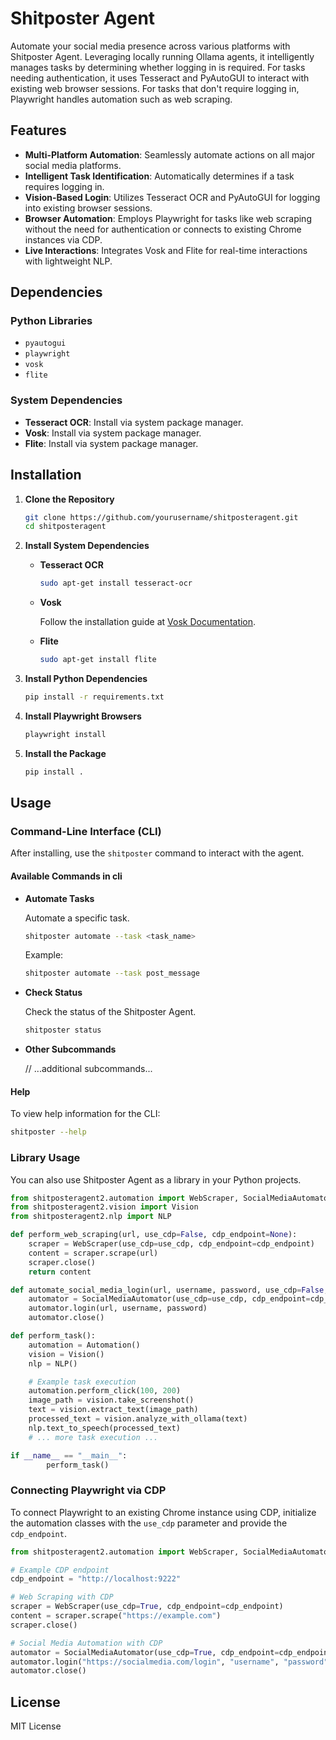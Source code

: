 # Shitposter Agent

Automate your social media presence across various platforms with Shitposter Agent. Leveraging locally running Ollama agents, it intelligently manages tasks by determining whether logging in is required. For tasks needing authentication, it uses Tesseract and PyAutoGUI to interact with existing web browser sessions. For tasks that don't require logging in, Playwright handles automation such as web scraping.

## Features

- **Multi-Platform Automation**: Seamlessly automate actions on all major social media platforms.
- **Intelligent Task Identification**: Automatically determines if a task requires logging in.
- **Vision-Based Login**: Utilizes Tesseract OCR and PyAutoGUI for logging into existing browser sessions.
- **Browser Automation**: Employs Playwright for tasks like web scraping without the need for authentication or connects to existing Chrome instances via CDP.
- **Live Interactions**: Integrates Vosk and Flite for real-time interactions with lightweight NLP.

## Dependencies

### Python Libraries

- `pyautogui`
- `playwright`
- `vosk`
- `flite`

### System Dependencies

- **Tesseract OCR**: Install via system package manager.
- **Vosk**: Install via system package manager.
- **Flite**: Install via system package manager.

## Installation

1. **Clone the Repository**

    ```bash
    git clone https://github.com/yourusername/shitposteragent.git
    cd shitposteragent
    ```

2. **Install System Dependencies**

    - **Tesseract OCR**

        ```bash
        sudo apt-get install tesseract-ocr
        ```

    - **Vosk**

        Follow the installation guide at [Vosk Documentation](https://alphacephei.com/vosk/).

    - **Flite**

        ```bash
        sudo apt-get install flite
        ```

3. **Install Python Dependencies**

    ```bash
    pip install -r requirements.txt
    ```

4. **Install Playwright Browsers**

    ```bash
    playwright install
    ```

5. **Install the Package**

    ```bash
    pip install .
    ```

## Usage

### Command-Line Interface (CLI)

After installing, use the `shitposter` command to interact with the agent.


#### Available Commands in cli

- **Automate Tasks**

    Automate a specific task.

    ```bash
    shitposter automate --task <task_name>
    ```

    Example:

    ```bash
    shitposter automate --task post_message
    ```

- **Check Status**

    Check the status of the Shitposter Agent.

    ```bash
    shitposter status
    ```

- **Other Subcommands**

    // ...additional subcommands...

#### Help

To view help information for the CLI:

```bash
shitposter --help
```

### Library Usage

You can also use Shitposter Agent as a library in your Python projects.

```python
from shitposteragent2.automation import WebScraper, SocialMediaAutomator
from shitposteragent2.vision import Vision
from shitposteragent2.nlp import NLP

def perform_web_scraping(url, use_cdp=False, cdp_endpoint=None):
    scraper = WebScraper(use_cdp=use_cdp, cdp_endpoint=cdp_endpoint)
    content = scraper.scrape(url)
    scraper.close()
    return content

def automate_social_media_login(url, username, password, use_cdp=False, cdp_endpoint=None):
    automator = SocialMediaAutomator(use_cdp=use_cdp, cdp_endpoint=cdp_endpoint)
    automator.login(url, username, password)
    automator.close()

def perform_task():
    automation = Automation()
    vision = Vision()
    nlp = NLP()

    # Example task execution
    automation.perform_click(100, 200)
    image_path = vision.take_screenshot()
    text = vision.extract_text(image_path)
    processed_text = vision.analyze_with_ollama(text)
    nlp.text_to_speech(processed_text)
    # ... more task execution ...

if __name__ == "__main__":
        perform_task()
```

### Connecting Playwright via CDP

To connect Playwright to an existing Chrome instance using CDP, initialize the automation classes with the `use_cdp` parameter and provide the `cdp_endpoint`.

```python
from shitposteragent2.automation import WebScraper, SocialMediaAutomator

# Example CDP endpoint
cdp_endpoint = "http://localhost:9222"

# Web Scraping with CDP
scraper = WebScraper(use_cdp=True, cdp_endpoint=cdp_endpoint)
content = scraper.scrape("https://example.com")
scraper.close()

# Social Media Automation with CDP
automator = SocialMediaAutomator(use_cdp=True, cdp_endpoint=cdp_endpoint)
automator.login("https://socialmedia.com/login", "username", "password")
automator.close()
```

## License

MIT License

